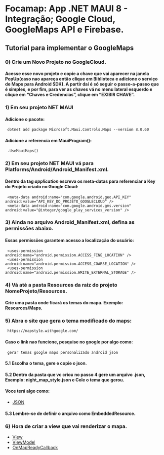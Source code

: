 # Focamap: App .NET MAUI 8 - Integração; Google Cloud, GoogleMaps API e Firebase.

## Tutorial para implementar o GoogleMaps

### 0) Crie um Novo Projeto no GoogleCloud. 
#### Acesse esse novo projeto e copie a chave que vai aparecer na janela PopUp(caso nao apareça então clique em Biblioteca e adicione o serviço de Maps para Android SDK). A partir daí é só seguir o passo-a-passo que é simples, e por fim, para ver as chaves vá no menu lateral esquerdo e clique em “Chaves e Credencias”, clique em  “EXIBIR CHAVE”.

### 1) Em seu projeto NET MAUI
#### Adicione o pacote: 
     dotnet add package Microsoft.Maui.Controls.Maps --version 8.0.60
#### Adicione a referencia em MauiProgram():
     .UseMauiMaps()
     
### 2) Em seu projeto NET MAUI vá para Platforms/Android/Android_Manifest.xml.
#### Dentro da tag *application* escreva os meta-datas para referenciar a Key do Projeto criado no Google Cloud:  
     <meta-data android:name="com.google.android.geo.API_KEY" android:value=“API_KEY_DO_PROJETO_GOOGLECLOUD” />
     <meta-data android:name="com.google.android.gms.version" android:value="@integer/google_play_services_version" />
   	

### 3) Ainda no arquivo Android_Manifest.xml, defina as permissões abaixo. 
#### Essas permissões garantem acesso a localização do usuário:
     <uses-permission android:name="android.permission.ACCESS_FINE_LOCATION" />
     <uses-permission android:name="android.permission.ACCESS_COARSE_LOCATION" />
     <uses-permission android:name="android.permission.WRITE_EXTERNAL_STORAGE" />

### 4) Vá até a pasta Resources da raiz do projeto NomeProjeto/Resources.
#### Crie uma pasta onde ficará os temas do mapa. Exemplo: Resources/Maps.
     	
### 5) Abra o site que gera o tema modificado do maps: 
     https://mapstyle.withgoogle.com/
#### Caso o link nao funcione, pesquise no google por algo como: 
     gerar temas google maps personalizado android json
#### 5.1 Escolha o tema, gere e copie o json.
#### 5.2 Dentro da pasta que vc criou no passo 4 gere um arquivo .json, Exemplo: night_map_style.json e Cole o tema que gerou.
#### Voce terá algo como: 
* <a href="https://github.com/Leonardogf12/Focamap.Maui/blob/main/FocamapMaui/Resources/Maps/night_map_style.json">JSON</a>
#### 5.3 Lembre-se de definir o arquivo como EmbeddedResource.

### 6) Hora de criar a view que vai renderizar o mapa.
* <a href="https://github.com/Leonardogf12/Focamap.Maui/blob/main/FocamapMaui/MVVM/Views/HomeMapView.cs">View</a>
* <a href="https://github.com/Leonardogf12/Focamap.Maui/blob/main/FocamapMaui/MVVM/ViewModels/HomeMapViewModel.cs">ViewModel</a>
* <a href="https://github.com/Leonardogf12/Focamap.Maui/blob/main/FocamapMaui/Controls/Maps/OnMapReadyCallback.cs">OnMapReadyCallback</a>












      



 
